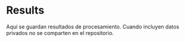 # Results

Aquí se guardan resultados de procesamiento. Cuando incluyen datos privados no se comparten en el repositorio.
